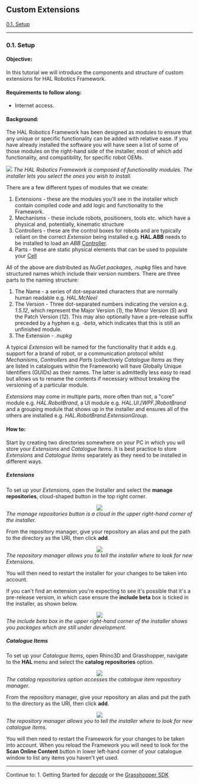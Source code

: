 ## Custom Extensions

[0.1. Setup](#01-setup)

---
### 0.1. Setup

#### Objective:

In this tutorial we will introduce the components and structure of custom extensions for HAL Robotics Framework.

#### Requirements to follow along:

- Internet access.

#### Background:

The HAL Robotics Framework has been designed as modules to ensure that any unique or specific functionality can be added with relative ease. If you have already installed the software you will have seen a list of some of those modules on the right-hand side of the installer, most of which add functionality, and compatibility, for specific robot OEMs.

[<img src="../../assets/images/Overview/01InstallerPackages.PNG">](../../assets/images/Overview/01InstallerPackages.PNG)
<em>The HAL Robotics Framework is composed of functionality modules. The installer lets you select the ones you wish to install.</em>

There are a few different types of modules that we create:
1. Extensions - these are the modules you'll see in the installer which contain compiled code and add logic and functionality to the Framework.
2. Mechanisms - these include robots, positioners, tools etc. which have a physical and, potentially, kinematic structure
3. Controllers - these are the control boxes for robots and are typically reliant on the correct _Extension_ being installed e.g. **HAL.ABB** needs to be installed to load an _ABB_ [Controller](../../Overview/Glossary.md#controller).
4. Parts - these are static physical elements that can be used to populate your [Cell](../../Overview/Glossary.md#cell)

All of the above are distributed as _NuGet packages_, _.nupkg_ files and have structured names which include their version numbers. There are three parts to the naming structure:
1. The Name - a series of dot-separated characters that are normally human readable e.g. _HAL.McNeel_
2. The Version - Three dot-separated numbers indicating the version e.g. _1.5.12_, which represent the Major Version (_1_), the Minor Version (_5_) and the Patch Version (_12_). This may also optionally have a pre-release suffix preceded by a hyphen e.g. _-beta_, which indicates that this is still an unfinished module.
3. The Extension - _.nupkg_

A typical _Extension_ will be named for the functionality that it adds e.g. support for a brand of robot, or a communication protocol whilst _Mechanisms_, _Controllers_ and _Parts_ (collectively _Catalogue Items_ as they are listed in catalogues within the Framework) will have Globally Unique Identifiers (GUIDs) as their names. The latter is admittedly less easy to read but allows us to rename the contents if necessary without breaking the versioning of a particular module.

_Extensions_ may come in multiple parts, more often than not, a "core" module e.g. _HAL.RobotBrand_, a UI module e.g. _HAL.UI.[WPF.]RobotBrand_ and a grouping module that shows up in the installer and ensures all of the others are installed e.g. _HAL.RobotBrand.ExtensionGroup_.

#### How to:

Start by creating two directories somewhere on your PC in which you will store your _Extensions_ and _Catalogue Items_. It is best practice to store _Extensions_ and _Catalogue Items_ separately as they need to be installed in different ways.

##### Extensions

To set up your _Extensions_, open the Installer and select the **manage repositories**, cloud-shaped button in the top right corner.

[<center><img src="../../assets/images/Overview/01InstallerPackages-AccessRepositories.png"></center>](../../assets/images/Overview/01InstallerPackages-AccessRepositories.png)
<em>The manage repositories button is a cloud in the upper right-hand corner of the installer.</em>

From the repository manager, give your repository an alias and put the path to the directory as the URI, then click **add**. 

[<center><img src="../../assets/images/Overview/01InstallerPackages-Repositories.png"></center>](../../assets/images/Overview/01InstallerPackages-Repositories.png)
<em>The repository manager allows you to tell the installer where to look for new Extensions.</em>

You will then need to restart the installer for your changes to be taken into account.

If you can't find an extension you're expecting to see it's possible that it's a pre-release version, in which case ensure the **include beta** box is ticked in the installer, as shown below.

[<center><img src="../../assets/images/Overview/01InstallerPackages-IncludeBeta.png"></center>](../../assets/images/Overview/01InstallerPackages-IncludeBeta.png)
<em>The include beta box in the upper right-hand corner of the installer shows you packages which are still under development.</em>

##### Catalogue Items

To set up your _Catalogue Items_, open Rhino3D and Grasshopper, navigate to the **HAL** menu and select the **catalog repositories** option.

[<center><img src="../../assets/images/Overview/01CataloguePackages-AccessRepositories.PNG"></center>](../../assets/images/Overview/01CataloguePackages-AccessRepositories.PNG)
<em>The catalog repositories option accesses the catalogue item repository manager.</em>

From the repository manager, give your repository an alias and put the path to the directory as the URI, then click **add**. 

[<center><img src="../../assets/images/Overview/01CataloguePackages-Repositories.png"></center>](../../assets/images/Overview/01CataloguePackages-Repositories.png)
<em>The repository manager allows you to tell the installer where to look for new catalogue items.</em>

You will then need to restart the Framework for your changes to be taken into account. When you reload the Framework you will need to look for the **Scan Online Content** button in lower left-hand corner of your catalogue window to list any items you haven't yet used.

---

Continue to: 1. Getting Started for [_decode_](../../decode/1-Getting-Started/Contents.md#1-getting-started) or the [Grasshopper SDK](../../Grasshopper/1-Getting-Started/Contents.md#1-getting-started)
